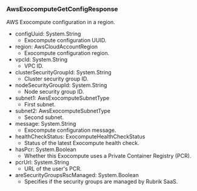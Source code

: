 ### AwsExocomputeGetConfigResponse
AWS Exocompute configuration in a region.

- configUuid: System.String
  - Exocompute configuration UUID.
- region: AwsCloudAccountRegion
  - Exocompute configuration region.
- vpcId: System.String
  - VPC ID.
- clusterSecurityGroupId: System.String
  - Cluster security group ID.
- nodeSecurityGroupId: System.String
  - Node security group ID.
- subnet1: AwsExocomputeSubnetType
  - First subnet.
- subnet2: AwsExocomputeSubnetType
  - Second subnet.
- message: System.String
  - Exocompute configuration message.
- healthCheckStatus: ExocomputeHealthCheckStatus
  - Status of the latest Exocompute health check.
- hasPcr: System.Boolean
  - Whether this Exocompute uses a Private Container Registry (PCR).
- pcrUrl: System.String
  - URL of the user's PCR.
- areSecurityGroupsRscManaged: System.Boolean
  - Specifies if the security groups are managed by Rubrik SaaS.
